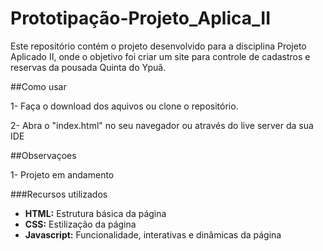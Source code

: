 # Prototipação-Projeto_Aplica_II

Este repositório contém o projeto desenvolvido para a disciplina Projeto Aplicado II, onde o objetivo foi criar um site para controle de cadastros e reservas da pousada Quinta do Ypuã.

##Como usar

1- Faça o download dos aquivos ou clone o repositório.

2- Abra o "index.html" no seu navegador ou através do live server da sua IDE

##Observaçoes

1- Projeto em andamento

###Recursos utilizados

- **HTML:** Estrutura básica da página
- **CSS:** Estilização da página
- **Javascript:** Funcionalidade, interativas e dinâmicas da página
